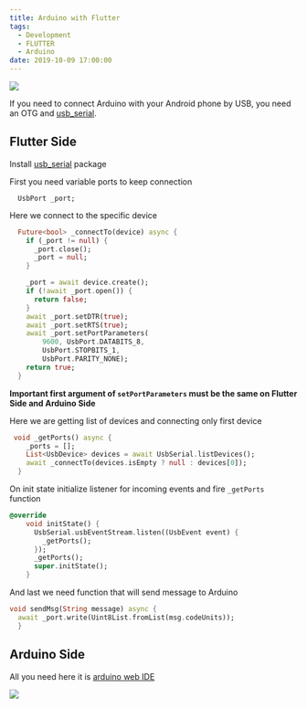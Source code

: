 ```yaml
---
title: Arduino with Flutter
tags:
  - Development
  - FLUTTER
  - Arduino
date: 2019-10-09 17:00:00
---
```

![](/blog/css/images/arduino_logo.png)

If you need to connect Arduino with your Android phone by USB, you need an OTG and [usb_serial](https://pub.dev/packages/usb_serial).

## Flutter Side
Install [usb_serial](https://pub.dev/packages/usb_serial) package

First you need variable ports to keep connection 
```$xslt
  UsbPort _port;
```

Here we connect to the specific device
```dart
  Future<bool> _connectTo(device) async {
    if (_port != null) {
      _port.close();
      _port = null;
    }

    _port = await device.create();
    if (!await _port.open()) {
      return false;
    }
    await _port.setDTR(true);
    await _port.setRTS(true);
    await _port.setPortParameters(
        9600, UsbPort.DATABITS_8,
        UsbPort.STOPBITS_1, 
        UsbPort.PARITY_NONE);
    return true;
  }
```
**Important first argument of ``setPortParameters`` must be the same on Flutter Side and Arduino Side**

Here we are getting list of devices and connecting only first device 
```dart
 void _getPorts() async {
    _ports = [];
    List<UsbDevice> devices = await UsbSerial.listDevices();
    await _connectTo(devices.isEmpty ? null : devices[0]);
  }
```
On init state initialize listener for incoming events and fire ``_getPorts`` function

```dart
@override
    void initState() {
      UsbSerial.usbEventStream.listen((UsbEvent event) {
        _getPorts();
      });
      _getPorts();
      super.initState();
    }
```
And last we need function that will send message to Arduino

```dart
void sendMsg(String message) async {
  await _port.write(Uint8List.fromList(msg.codeUnits));
  }
```

## Arduino Side

All you need here it is [arduino web IDE](https://www.arduino.cc/en/Main/software)

![](/blog/css/images/arduino-side.png)
